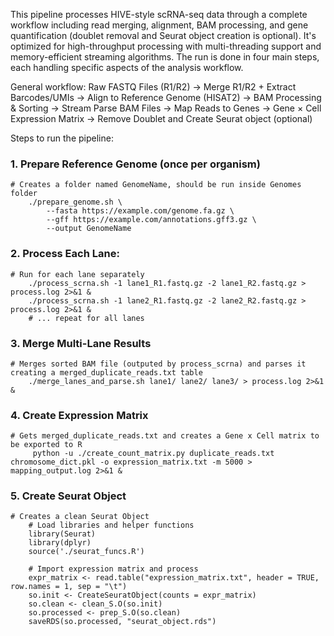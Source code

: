 This pipeline processes HIVE-style scRNA-seq data through a complete workflow including read merging, alignment, BAM processing, and gene quantification (doublet removal and Seurat object creation is optional). It's optimized for high-throughput processing with multi-threading support and memory-efficient streaming algorithms. The run is done in four main steps, each handling specific aspects of the analysis workflow.

General workflow:
Raw FASTQ Files (R1/R2) → Merge R1/R2 + Extract Barcodes/UMIs → Align to Reference Genome (HISAT2) → BAM Processing & Sorting → Stream Parse BAM Files →  Map Reads to Genes → 
Gene × Cell Expression Matrix → Remove Doublet and Create Seurat object (optional)

Steps to run the pipeline:
### 1. Prepare Reference Genome (once per organism)
	# Creates a folder named GenomeName, should be run inside Genomes folder
		./prepare_genome.sh \
  			--fasta https://example.com/genome.fa.gz \
	  		--gff https://example.com/annotations.gff3.gz \
  			--output GenomeName 

### 2. Process Each Lane: 
	# Run for each lane separately
		./process_scrna.sh -1 lane1_R1.fastq.gz -2 lane1_R2.fastq.gz > process.log 2>&1 &
		./process_scrna.sh -1 lane2_R1.fastq.gz -2 lane2_R2.fastq.gz > process.log 2>&1 &
		# ... repeat for all lanes

### 3. Merge Multi-Lane Results
	# Merges sorted BAM file (outputed by process_scrna) and parses it creating a merged_duplicate_reads.txt table
		./merge_lanes_and_parse.sh lane1/ lane2/ lane3/ > process.log 2>&1 &

### 4. Create Expression Matrix
	# Gets merged_duplicate_reads.txt and creates a Gene x Cell matrix to be exported to R
		 python -u ./create_count_matrix.py duplicate_reads.txt chromosome_dict.pkl -o expression_matrix.txt -m 5000 > mapping_output.log 2>&1 &

### 5. Create Seurat Object
	# Creates a clean Seurat Object 
 		# Load libraries and helper functions
		library(Seurat) 
		library(dplyr)
		source('./seurat_funcs.R')
		
		# Import expression matrix and process
		expr_matrix <- read.table("expression_matrix.txt", header = TRUE, row.names = 1, sep = "\t")
		so.init <- CreateSeuratObject(counts = expr_matrix)
		so.clean <- clean_S.O(so.init)
		so.processed <- prep_S.O(so.clean)
		saveRDS(so.processed, "seurat_object.rds")

